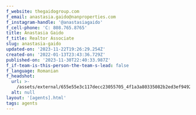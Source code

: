 ```yaml
---
f_website: thegaidogroup.com
f_email: anastasia.gaido@nanproperties.com
f_instagram-handle: '@anastasiagaido'
f_cell-phone: 'C: 808.765.8765'
title: Anastasia Gaido
f_title: Realtor Associate
slug: anastasia-gaido
updated-on: '2023-11-22T19:26:29.254Z'
created-on: '2022-01-13T23:43:36.729Z'
published-on: '2023-11-30T22:40:33.987Z'
f_if-team-is-this-person-the-team-s-lead: false
f_language: Romanian
f_headshot:
  url: >-
    /assets/external/655e55e3c117decc23055705_4f1a3a80335082b2ed3ef949288bfc88.webp
  alt: null
layout: '[agents].html'
tags: agents
---
```



